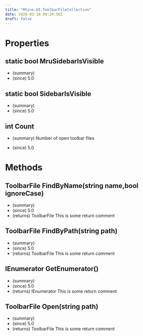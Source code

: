 ```yaml
---
title: "Rhino.UI.ToolbarFileCollection"
date: 2020-03-10 09:24:56Z
draft: false
---
```


# Properties
## static bool MruSidebarIsVisible
- (summary) 
- (since) 5.0
## static bool SidebarIsVisible
- (summary) 
- (since) 5.0
## int Count
- (summary) 
       Number of open toolbar files
       
- (since) 5.0
# Methods
## ToolbarFile FindByName(string name,bool ignoreCase)
- (summary) 
- (since) 5.0
- (returns) ToolbarFile This is some return comment
## ToolbarFile FindByPath(string path)
- (summary) 
- (since) 5.0
- (returns) ToolbarFile This is some return comment
## IEnumerator<ToolbarFile> GetEnumerator()
- (summary) 
- (since) 5.0
- (returns) IEnumerator<ToolbarFile> This is some return comment
## ToolbarFile Open(string path)
- (summary) 
- (since) 5.0
- (returns) ToolbarFile This is some return comment
